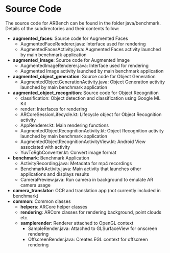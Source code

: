 # Source Code

The source code for ARBench can be found in the folder java/benchmark. Details of the subdirectories and their contents follow:

- **augmented_faces**: Source code for Augmented Faces
  - AugmentedFaceRenderer.java: Interface used for rendering
  - AugmentedFacesActivity.java: Augmented Faces activity launched by main benchmark application
- **augmented_image**: Source code for Augmented Image
  - AugmentedImageRenderer.java: Interface used for rendering
  - Augmented Image activity launched by main benchmark application
- **augmented_object_generation**: Source code for Object Generation
  - AugmentedObjectGenerationActivity.java: Object Generation activity launched by main benchmark application
- **augmented_object_recognition**: Source code for Object Recognition
  - classification: Object detection and classification using Google ML Kit
  - render: Interfaces for rendering
  - ARCoreSessionLifecycle.kt: Lifecycle object for Object Recognition activity
  - AppRenderer.kt: Main rendering functions
  - AugmentedObjectRecognitionActivity.kt: Object Recognition activity launched by main benchmark application
  - AugmentedObjectRecognitionActivityView.kt: Android View associated with activity
  - YuvToRgbConverter.kt: Convert image format
- **benchmark**: Benchmark Application
  - ActivityRecording.java: Metadata for mp4 recordings
  - BenchmarkActivity.java: Main activity that launches other applications and displays results
  - CameraPreview.java: Run camera in background to emulate AR camera usage
- **camera_translator**: OCR and translation app (not currently included in benchmark)
- **common**: Common classes
  - **helpers**: ARCore helper classes
  - **rendering**: ARCore classes for rendering background, point clouds etc.
  - **samplerender**: Renderer attached to OpenGL context
    - SampleRender.java: Attached to GLSurfaceView for onscreen rendering
    - OffscreenRender.java: Creates EGL context for offscreen rendering
